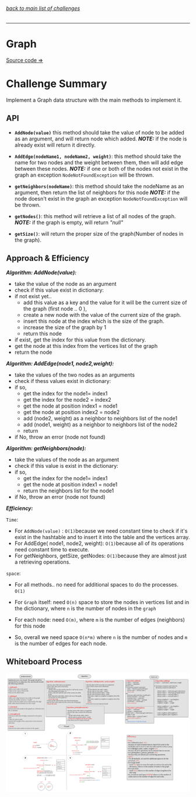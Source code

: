###### [back to main list of challenges](https://github.com/MHD22/data-structures-and-algorithms-401#readme)

<hr>


# Graph

[Source code =>]()


# Challenge Summary

Implement a Graph data structure with the main methods to implement it.



## API

* **`AddNode(value)`** this method should take the value of node to be added  as an argument, and will return node which added.
***NOTE:*** if the node is already exist will return it directly.

* **`AddEdge(nodeName1, nodeName2, weight)`**: this method should take the name for two nodes and the weight between them, then will add edge between these nodes.
***NOTE:*** if one or both of the nodes not exist in the graph an exception `NodeNotFoundException` will be thrown.

* **`getNeighbors(nodeName)`**: this method should take the nodeName as an argument, then return the list of neighbors for this node
***NOTE:*** if the node doesn't exist in the graph an exception `NodeNotFoundException` will be thrown.

* **`getNodes()`**: this method will retrieve a list of all nodes of the graph.
***NOTE:*** if the graph is empty, will return *"null"*

* **`getSize()`**: will return the proper size of the graph(Number of nodes in the graph).


## Approach & Efficiency

***Algorithm: AddNode(value):***

* take the value of the node as an argument
* check if this value exist in dictionary:
* if not exist yet..
  * add this value as a key and the value for it will be the current size of the graph (first node .. 0 ),
  * create a new node with the value of the current size of the graph.
  * insert this node at the index  which is the size of the graph.
  * increase the size of the graph by 1
  * return this node
* if exist, get the index for this value from the dictionary.
* get the node at this index from the vertices list of the graph
* return the node

***Algorithm: AddEdge(node1, node2,weight):***

* take the values of the two nodes as an arguments
* check if thess values exist in dictionary:
* if so,
  * get the index for the node1= index1
  * get the index for the node2  = index2
  * get the node at position index1 = node1
  * get the node at position index2 = node2
  * add (node2, weight) as a neighbor to neighbors list of the node1
  * add (node1, weight) as a neighbor to neighbors list of the node2
  * return
* if No, throw an error (node not found)

***Algorithm: getNeighbors(node):***

* take the values of the node as an argument
* check if this value is exist in the dictionary:
* if so,
  * get the index for the node1= index1
  * get the node at position index1 = node1
  * return the neighbors list for the node1
* if No, throw an error (node not found)


***Efficiency:***

`Time`: 

* For `AddNode(value)` : `O(1)`because we need constant time to check if it's exist in the hashtable and to insert it into the table and the vertices array.
* For AddEdge( node1, node2, weight): `O(1)`because all of its operations need constant time to execute.
* For getNeighbors, getSize, getNodes: `O(1)`because they are almost just a retrieving operations.


`space`:

* For all methods.. no need for additional spaces to do the processes. `O(1)`
* For `Graph` itself: 
need `O(n)` space to store the nodes in vertices list and in the dictionary, where `n` is the number of nodes in the `graph`

* For each node:
need `O(m)`, where `m` is the number of edges (neighbors) for this node

* So, overall we need space `O(n*m)` where `n` is the number of nodes and `m` is the number of edges for each node. 




## Whiteboard Process

![Whiteboard_Graph](./assets/graph.png)
